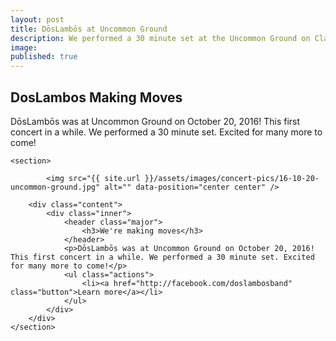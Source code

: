 ```yaml
---
layout: post
title: DōsLambōs at Uncommon Ground
description: We performed a 30 minute set at the Uncommon Ground on Clark
image:
published: true
---
```


## DosLambos Making Moves
  DōsLambōs was at Uncommon Ground on October 20, 2016! This first concert in a while. We performed a 30 minute set. Excited for many more to come!




  	<section>

  			<img src="{{ site.url }}/assets/images/concert-pics/16-10-20-uncommon-ground.jpg" alt="" data-position="center center" />

  		<div class="content">
  			<div class="inner">
  				<header class="major">
  					<h3>We're making moves</h3>
  				</header>
  				<p>DōsLambōs was at Uncommon Ground on October 20, 2016! This first concert in a while. We performed a 30 minute set. Excited for many more to come!</p>
  				<ul class="actions">
  					<li><a href="http://facebook.com/doslambosband" class="button">Learn more</a></li>
  				</ul>
  			</div>
  		</div>
  	</section>
